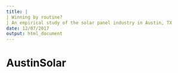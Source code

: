 ```yaml
---
title: |
| Winning by routine?
| An empirical study of the solar panel industry in Austin, TX
date: 12/07/2017
output: html_document
---
```


# AustinSolar


